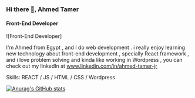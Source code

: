 ### Hi there 👋, Ahmed Tamer
#### Front-End Developer
![Front-End Developer]

I'm Ahmed from Egypt , and I do web development . i really enjoy learning new technology about front-end development , specially React framework , and i love problem solving and kinda like working in Wordpress , you can check out my linkedIn at www.linkedin.com/in/ahmed-tamer-jr

Skills:  REACT / JS / HTML / CSS  / Wordpress 


[![Anurag's GitHub stats](https://github-readme-stats.vercel.app/api?username=TamerJr)](https://github.com/anuraghazra/github-readme-stats)
